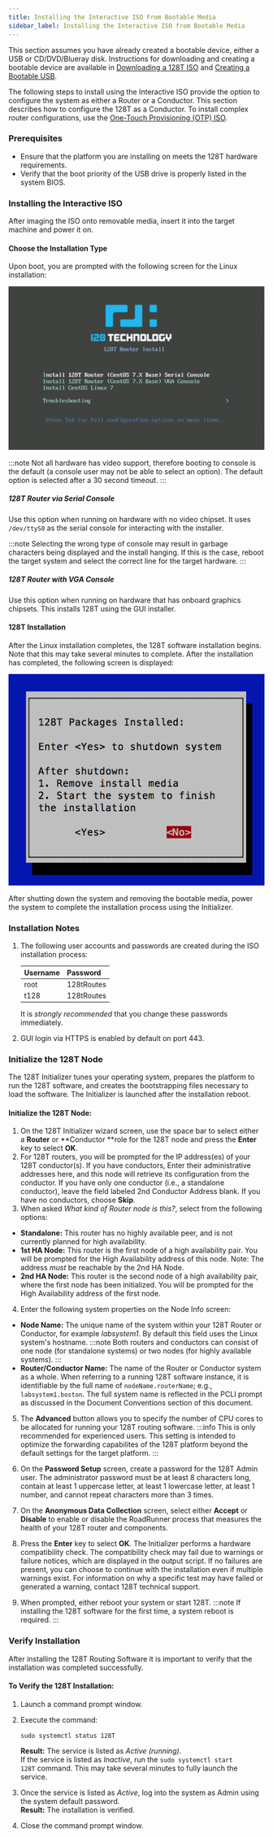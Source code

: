 ```yaml
---
title: Installing the Interactive ISO From Bootable Media
sidebar_label: Installing the Interactive ISO from Bootable Media
---
```


This section assumes you have already created a bootable device, either a USB or CD/DVD/Blueray disk. Instructions for downloading and creating a bootable device are available in [Downloading a 128T ISO](intro_downloading_iso.md) and [Creating a Bootable USB](intro_creating_bootable_usb.md).

The following steps to install using the Interactive ISO provide the option to configure the system as either a Router or a Conductor. This section describes how to configure the 128T as a Conductor. To install complex router configurations, use the [One-Touch Provisioning (OTP) ISO](intro_installation_otp_iso.md).

### Prerequisites

- Ensure that the platform you are installing on meets the 128T hardware requirements.
- Verify that the boot priority of the USB drive is properly listed in the system BIOS.

### Installing the Interactive ISO

After imaging the ISO onto removable media, insert it into the target machine and power it on.

#### Choose the Installation Type

Upon boot, you are prompted with the following screen for the Linux installation:

![Boot Screen](/img/intro_installation_bootable_media_boot.png)

:::note
Not all hardware has video support, therefore booting to console is the default (a console user may not be able to select an option). The default option is selected after a 30 second timeout.
::: 

##### 128T Router via Serial Console

Use this option when running on hardware with no video chipset. It uses `/dev/ttyS0` as the serial console for interacting with the installer.

:::note
Selecting the wrong type of console may result in garbage characters being displayed and the install hanging. If this is the case, reboot the target system and select the correct line for the target hardware.
::: 

##### 128T Router with VGA Console

Use this option when running on hardware that has onboard graphics chipsets. This installs 128T using the GUI installer.

#### 128T Installation

After the Linux installation completes, the 128T software installation begins. Note that this may take several minutes to complete. After the installation has completed, the following screen is displayed:

![Installation Complete](/img/intro_installation_bootable_media_install_complete.png)

After shutting down the system and removing the bootable media, power the system to complete the installation process using the Initializer. 

### Installation Notes

1. The following user accounts and passwords are created during the ISO installation process:

   | Username | Password   |
   | -------- | ---------- |
   | root     | 128tRoutes |
   | t128     | 128tRoutes |

   It is *strongly recommended* that you change these passwords immediately.

2. GUI login via HTTPS is enabled by default on port 443.

### Initialize the 128T Node

The 128T Initializer tunes your operating system, prepares the platform to run the 128T software, and creates the bootstrapping files necessary to load the software. The Initializer is launched after the installation reboot.

#### Initialize the 128T Node:

1. On the 128T Initializer wizard screen, use the space bar to select either a **Router** or **Conductor **role for the 128T node and press the **Enter** key to select **OK**.
2. For 128T routers, you will be prompted for the IP address(es) of your 128T conductor(s). If you have conductors, Enter their administrative addresses here, and this node will retrieve its configuration from the conductor. If you have only one conductor (i.e., a standalone conductor), leave the field labeled 2nd Conductor Address blank. If you have no conductors, choose **Skip**.
3. When asked _What kind of Router node is this?_, select from the following options:

- **Standalone:** This router has no highly available peer, and is not currently planned for high availability.
- **1st HA Node:** This router is the first node of a high availability pair. You will be prompted for the High Availability address of this node. Note: The address _must_ be reachable by the 2nd HA Node.
- **2nd HA Node:** This router is the second node of a high availability pair, where the first node has been initialized. You will be prompted for the High Availability address of the first node.

4. Enter the following system properties on the Node Info screen:

- **Node Name:** The unique name of the system within your 128T Router or Conductor, for example _labsystem1_. By default this field uses the Linux system's hostname.
  :::note
  Both routers and conductors can consist of one node (for standalone systems) or two nodes (for highly available systems).
  :::
- **Router/Conductor Name:** The name of the Router or Conductor system as a whole. When referring to a running 128T software instance, it is identifiable by the full name of `nodeName.routerName`; e.g., `labsystem1.boston`. The full system name is reflected in the PCLI prompt as discussed in the Document Conventions section of this document.

5. The **Advanced** button allows you to specify the number of CPU cores to be allocated for running your 128T routing software.
   :::info
   This is only recommended for experienced users. This setting is intended to optimize the forwarding capabilites of the 128T platform beyond the default settings for the target platform.
   :::

6. On the **Password Setup** screen, create a password for the 128T Admin user. The administrator password must be at least 8 characters long, contain at least 1 uppercase letter, at least 1 lowercase letter, at least 1 number, and cannot repeat characters more than 3 times.

7. On the **Anonymous Data Collection** screen, select either **Accept** or **Disable** to enable or disable the RoadRunner process that measures the health of your 128T router and components.

8. Press the **Enter** key to select **OK**. The Initializer performs a hardware compatibility check. The compatibility check may fail due to warnings or failure notices, which are displayed in the output script. If no failures are present, you can choose to continue with the installation even if multiple warnings exist. For information on why a specific test may have failed or generated a warning, contact 128T technical support.

9. When prompted, either reboot your system or start 128T.
   :::note
   If installing the 128T software for the first time, a system reboot is required.
   :::

### Verify Installation

After installing the 128T Routing Software it is important to verify that the installation was completed successfully.

#### To Verify the 128T Installation:

1. Launch a command prompt window.

2. Execute the command:

   ```
   sudo systemctl status 128T
   ```

   **Result:** The service is listed as _Active (running)_.<br/>If the service is listed as _Inactive_, run the `sudo systemctl start 128T` command. This may take several minutes to fully launch the service.

3. Once the service is listed as _Active_, log into the system as Admin using the system default password.<br/>**Result:** The installation is verified.

4. Close the command prompt window. 




